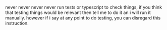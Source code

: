 never never never never run tests or typescript to check things, if you think that testing things would be relevant then tell me to do it an i will run it manually. 
however if i say at any point to do testing, you can disregard this instruction.
